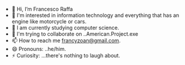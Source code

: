 - 👋 Hi, I’m Francesco Raffa
- 👀 I'm interested in information technology and everything that has an engine like motorcycle or cars.
- 🌱 I am currently studying computer science.
- 💞️ I'm trying to collaborate on ..American.Project.exe
- 📫 How to reach me francyzoan@gmail.com.
- 😄 Pronouns: ..he/him.
- ⚡ Curiosity: ...there's nothing to laugh about.
<!---
Francesco-Raffa/Francesco-Raffa is a ✨ special ✨ repository because its `README.md` (this file) appears on your GitHub profile.
You can click the Preview link to take a look at your changes.
--->
